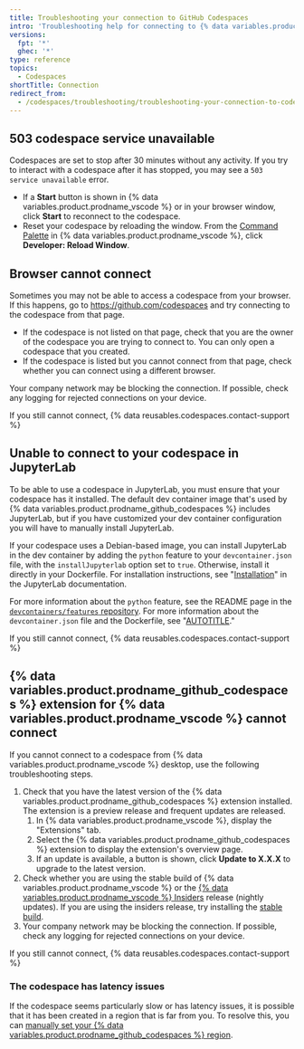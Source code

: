 ```yaml
---
title: Troubleshooting your connection to GitHub Codespaces
intro: 'Troubleshooting help for connecting to {% data variables.product.prodname_github_codespaces %}.'
versions:
  fpt: '*'
  ghec: '*'
type: reference
topics:
  - Codespaces
shortTitle: Connection
redirect_from:
  - /codespaces/troubleshooting/troubleshooting-your-connection-to-codespaces
---
```


## 503 codespace service unavailable

Codespaces are set to stop after 30 minutes without any activity. If you try to interact with a codespace after it has stopped, you may see a `503 service unavailable` error.

- If a **Start** button is shown in {% data variables.product.prodname_vscode %} or in your browser window, click **Start** to reconnect to the codespace.
- Reset your codespace by reloading the window. From the [Command Palette](/codespaces/reference/using-the-vs-code-command-palette-in-codespaces#accessing-the-command-palette) in {% data variables.product.prodname_vscode %}, click **Developer: Reload Window**.

## Browser cannot connect

Sometimes you may not be able to access a codespace from your browser. If this happens, go to https://github.com/codespaces and try connecting to the codespace from that page.

- If the codespace is not listed on that page, check that you are the owner of the codespace you are trying to connect to. You can only open a codespace that you created.
- If the codespace is listed but you cannot connect from that page, check whether you can connect using a different browser.

Your company network may be blocking the connection. If possible, check any logging for rejected connections on your device.

If you still cannot connect, {% data reusables.codespaces.contact-support %}

## Unable to connect to your codespace in JupyterLab

To be able to use a codespace in JupyterLab, you must ensure that your codespace has it installed. The default dev container image that's used by {% data variables.product.prodname_github_codespaces %} includes JupyterLab, but if you have customized your dev container configuration you will have to manually install JupyterLab.

If your codespace uses a Debian-based image, you can install JupyterLab in the dev container by adding the `python` feature to your `devcontainer.json` file, with the `installJupyterlab` option set to `true`. Otherwise, install it directly in your Dockerfile. For installation instructions, see "[Installation](https://jupyterlab.readthedocs.io/en/stable/getting_started/installation.html)" in the JupyterLab documentation.

For more information about the `python` feature, see the README page in the [`devcontainers/features` repository](https://github.com/devcontainers/features/tree/main/src/python). For more information about the `devcontainer.json` file and the Dockerfile, see "[AUTOTITLE](/codespaces/setting-up-your-project-for-codespaces/adding-a-dev-container-configuration/introduction-to-dev-containers#devcontainerjson)."

If you still cannot connect, {% data reusables.codespaces.contact-support %}

## {% data variables.product.prodname_github_codespaces %} extension for {% data variables.product.prodname_vscode %} cannot connect

If you cannot connect to a codespace from {% data variables.product.prodname_vscode %} desktop, use the following troubleshooting steps.

1. Check that you have the latest version of the {% data variables.product.prodname_github_codespaces %} extension installed. The extension is a preview release and frequent updates are released.
   1. In {% data variables.product.prodname_vscode %}, display the "Extensions" tab.
   1. Select the {% data variables.product.prodname_github_codespaces %} extension to display the extension's overview page.
   1. If an update is available, a button is shown, click **Update to X.X.X** to upgrade to the latest version.
1. Check whether you are using the stable build of {% data variables.product.prodname_vscode %} or the [{% data variables.product.prodname_vscode %} Insiders](https://code.visualstudio.com/insiders/) release (nightly updates). If you are using the insiders release, try installing the [stable build](https://code.visualstudio.com/).
1. Your company network may be blocking the connection. If possible, check any logging for rejected connections on your device.

If you still cannot connect, {% data reusables.codespaces.contact-support %}

### The codespace has latency issues

If the codespace seems particularly slow or has latency issues, it is possible that it has been created in a region that is far from you. To resolve this, you can [manually set your {% data variables.product.prodname_github_codespaces %} region](/codespaces/setting-your-user-preferences/setting-your-default-region-for-github-codespaces).
